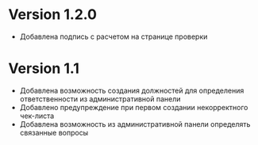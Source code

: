 # Version 1.2.0
- Добавлена подпись с расчетом на странице проверки

# Version 1.1

- Добавлена возможность создания должностей для определения ответственности из административной панели
- Добавлено предупреждение при первом создании некорректного чек-листа
- Добавлена возможность из административной панели определять связанные вопросы 